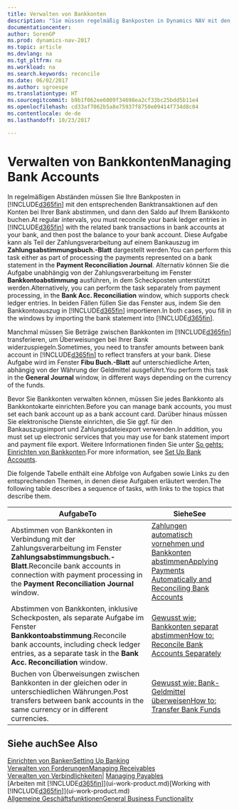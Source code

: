 ```yaml
---
title: Verwalten von Bankkonten
description: "Sie müssen regelmäßig Bankposten in Dynamics NAV mit den zugehörigen Banktransaktionen in Ihren Bankkonten abstimmen."
documentationcenter: 
author: SorenGP
ms.prod: dynamics-nav-2017
ms.topic: article
ms.devlang: na
ms.tgt_pltfrm: na
ms.workload: na
ms.search.keywords: reconcile
ms.date: 06/02/2017
ms.author: sgroespe
ms.translationtype: HT
ms.sourcegitcommit: b9b1f062ee6009f34698ea2cf33bc25bdd5b11e4
ms.openlocfilehash: cd33af7062b5a8e75937f8750e09414f734d8c04
ms.contentlocale: de-de
ms.lasthandoff: 10/23/2017

---
```

# <a name="managing-bank-accounts"></a><span data-ttu-id="3f461-103">Verwalten von Bankkonten</span><span class="sxs-lookup"><span data-stu-id="3f461-103">Managing Bank Accounts</span></span>
<span data-ttu-id="3f461-104">In regelmäßigen Abständen müssen Sie Ihre Bankposten in [!INCLUDE[d365fin](includes/d365fin_md.md)] mit den entsprechenden Banktransaktionen auf den Konten bei Ihrer Bank abstimmen, und dann den Saldo auf Ihrem Bankkonto buchen.</span><span class="sxs-lookup"><span data-stu-id="3f461-104">At regular intervals, you must reconcile your bank ledger entries in [!INCLUDE[d365fin](includes/d365fin_md.md)] with the related bank transactions in bank accounts at your bank, and then post the balance to your bank account.</span></span> <span data-ttu-id="3f461-105">Diese Aufgabe kann als Teil der Zahlungsverarbeitung auf einem Bankauszug im **Zahlungsabstimmungsbuch.-Blatt** dargestellt werden.</span><span class="sxs-lookup"><span data-stu-id="3f461-105">You can perform this task either as part of processing the payments represented on a bank statement in the **Payment Reconciliation Journal**.</span></span> <span data-ttu-id="3f461-106">Alternativ können Sie die Aufgabe unabhängig von der Zahlungsverarbeitung im Fenster **Bankkontoabstimmung** ausführen, in dem Scheckposten unterstützt werden.</span><span class="sxs-lookup"><span data-stu-id="3f461-106">Alternatively, you can perform the task separately from payment processing, in the **Bank Acc. Reconciliation** window, which supports check ledger entries.</span></span> <span data-ttu-id="3f461-107">In beiden Fällen füllen Sie das Fenster aus, indem Sie den Bankkontoauszug in [!INCLUDE[d365fin](includes/d365fin_md.md)] importieren.</span><span class="sxs-lookup"><span data-stu-id="3f461-107">In both cases, you fill in the windows by importing the bank statement into [!INCLUDE[d365fin](includes/d365fin_md.md)].</span></span>

<span data-ttu-id="3f461-108">Manchmal müssen Sie Beträge zwischen Bankkonten im [!INCLUDE[d365fin](includes/d365fin_md.md)] transferieren, um Überweisungen bei Ihrer Bank widerzuspiegeln.</span><span class="sxs-lookup"><span data-stu-id="3f461-108">Sometimes, you need to transfer amounts between bank account in [!INCLUDE[d365fin](includes/d365fin_md.md)] to reflect transfers at your bank.</span></span> <span data-ttu-id="3f461-109">Diese Aufgabe wird im Fenster **Fibu Buch.-Blatt** auf unterschiedliche Arten, abhängig von der Währung der Geldmittel ausgeführt.</span><span class="sxs-lookup"><span data-stu-id="3f461-109">You perform this task in the **General Journal** window, in different ways depending on the currency of the funds.</span></span>

<span data-ttu-id="3f461-110">Bevor Sie Bankkonten verwalten können, müssen Sie jedes Bankkonto als Bankkontokarte einrichten.</span><span class="sxs-lookup"><span data-stu-id="3f461-110">Before you can manage bank accounts, you must set each bank account up as a bank account card.</span></span> <span data-ttu-id="3f461-111">Darüber hinaus müssen Sie elektronische Dienste einrichten, die Sie ggf. für den Bankauszugsimport und Zahlungsdateiexport verwenden.</span><span class="sxs-lookup"><span data-stu-id="3f461-111">In addition, you must set up electronic services that you may use for bank statement import and payment file export.</span></span> <span data-ttu-id="3f461-112">Weitere Informationen finden Sie unter [So gehts: Einrichten von Bankkonten](bank-setup-banking.md).</span><span class="sxs-lookup"><span data-stu-id="3f461-112">For more information, see [Set Up Bank Accounts](bank-setup-banking.md).</span></span>

<span data-ttu-id="3f461-113">Die folgende Tabelle enthält eine Abfolge von Aufgaben sowie Links zu den entsprechenden Themen, in denen diese Aufgaben erläutert werden.</span><span class="sxs-lookup"><span data-stu-id="3f461-113">The following table describes a sequence of tasks, with links to the topics that describe them.</span></span>

| <span data-ttu-id="3f461-114">Aufgabe</span><span class="sxs-lookup"><span data-stu-id="3f461-114">To</span></span> | <span data-ttu-id="3f461-115">Siehe</span><span class="sxs-lookup"><span data-stu-id="3f461-115">See</span></span> |
| --- | --- |
| <span data-ttu-id="3f461-116">Abstimmen von Bankkonten in Verbindung mit der Zahlungsverarbeitung im Fenster **Zahlungsabstimmungsbuch.-Blatt**.</span><span class="sxs-lookup"><span data-stu-id="3f461-116">Reconcile bank accounts in connection with payment processing in the **Payment Reconciliation Journal** window.</span></span> |[<span data-ttu-id="3f461-117">Zahlungen automatisch vornehmen und Bankkonten abstimmen</span><span class="sxs-lookup"><span data-stu-id="3f461-117">Applying Payments Automatically and Reconciling Bank Accounts</span></span>](receivables-apply-payments-auto-reconcile-bank-accounts.md) |
| <span data-ttu-id="3f461-118">Abstimmen von Bankkonten, inklusive Scheckposten, als separate Aufgabe im Fenster **Bankkontoabstimmung**.</span><span class="sxs-lookup"><span data-stu-id="3f461-118">Reconcile bank accounts, including check ledger entries, as a separate task in the **Bank Acc. Reconciliation** window.</span></span> |[<span data-ttu-id="3f461-119">Gewusst wie: Bankkonten separat abstimmen</span><span class="sxs-lookup"><span data-stu-id="3f461-119">How to: Reconcile Bank Accounts Separately</span></span>](bank-how-reconcile-bank-accounts-separately.md) |
| <span data-ttu-id="3f461-120">Buchen von Überweisungen zwischen Bankkonten in der gleichen oder in unterschiedlichen Währungen.</span><span class="sxs-lookup"><span data-stu-id="3f461-120">Post transfers between bank accounts in the same currency or in different currencies.</span></span> |[<span data-ttu-id="3f461-121">Gewusst wie: Bank-Geldmittel überweisen</span><span class="sxs-lookup"><span data-stu-id="3f461-121">How to: Transfer Bank Funds</span></span>](bank-how-transfer-bank-funds.md) |

## <a name="see-also"></a><span data-ttu-id="3f461-122">Siehe auch</span><span class="sxs-lookup"><span data-stu-id="3f461-122">See Also</span></span>
[<span data-ttu-id="3f461-123">Einrichten von Banken</span><span class="sxs-lookup"><span data-stu-id="3f461-123">Setting Up Banking</span></span>](bank-setup-banking.md)  
[<span data-ttu-id="3f461-124">Verwalten von Forderungen</span><span class="sxs-lookup"><span data-stu-id="3f461-124">Managing Receivables</span></span>](receivables-manage-receivables.md)  
<span data-ttu-id="3f461-125">[Verwalten von Verbindlichkeiten|](payables-manage-payables.md)  </span><span class="sxs-lookup"><span data-stu-id="3f461-125">[Managing Payables](payables-manage-payables.md)  </span></span>  
<span data-ttu-id="3f461-126">[Arbeiten mit [!INCLUDE[d365fin](includes/d365fin_md.md)]](ui-work-product.md)</span><span class="sxs-lookup"><span data-stu-id="3f461-126">[Working with [!INCLUDE[d365fin](includes/d365fin_md.md)]](ui-work-product.md)</span></span>  
[<span data-ttu-id="3f461-127">Allgemeine Geschäftsfunktionen</span><span class="sxs-lookup"><span data-stu-id="3f461-127">General Business Functionality</span></span>](ui-across-business-areas.md)  

